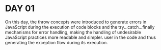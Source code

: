 # DAY 01

On this day, the throw concepts were introduced to generate errors in JavaScript during the execution of code blocks and the try...catch...finally mechanisms for error handling, making the handling of undesirable JavaScript practices more readable and simpler. user in the code and thus generating the exception flow during its execution.
